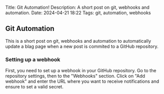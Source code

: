 Title: Git Automation!
Description: A short post on git, webhooks and automation.
Date: 2024-04-21 18:22
Tags: git, automation, webhooks

## Git Automation

This is a short post on git, webhooks and automation to automatically update a blag page when 
a new post is commited to a GitHub repository.

### Setting up a webhook

First, you need to set up a webhook in your GitHub repository. Go to the repository settings, 
then to the "Webhooks" section. Click on "Add webhook" and enter the URL where you want to receive notifications and 
ensure to set a valid secret.



